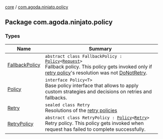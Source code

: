 [core](../index.md) / [com.agoda.ninjato.policy](./index.md)

## Package com.agoda.ninjato.policy

### Types

| Name | Summary |
|---|---|
| [FallbackPolicy](-fallback-policy/index.md) | `abstract class FallbackPolicy : `[`Policy`](-policy/index.md)`<`[`Request`](../com.agoda.ninjato.http/-request/index.md)`>`<br>Fallback policy. This policy gets invoked only if [retry policy](-retry-policy/index.md)'s resolution was not [DoNotRetry](-retry/-do-not-retry.md). |
| [Policy](-policy/index.md) | `interface Policy<T>`<br>Base policy interface that allows to apply custom strategies and decisions on retries and fallbacks. |
| [Retry](-retry/index.md) | `sealed class Retry`<br>Resolutions of the [retry policies](-retry-policy/index.md) |
| [RetryPolicy](-retry-policy/index.md) | `abstract class RetryPolicy : `[`Policy`](-policy/index.md)`<`[`Retry`](-retry/index.md)`>`<br>Retry policy. This policy gets invoked when request has failed to complete successfully. |

